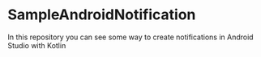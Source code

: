 # SampleAndroidNotification
In this repository you can see some way to create notifications in Android Studio with Kotlin
